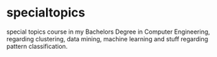 # specialtopics
special topics course in my Bachelors Degree in Computer Engineering, regarding clustering, data mining, machine learning and stuff regarding pattern classification.
